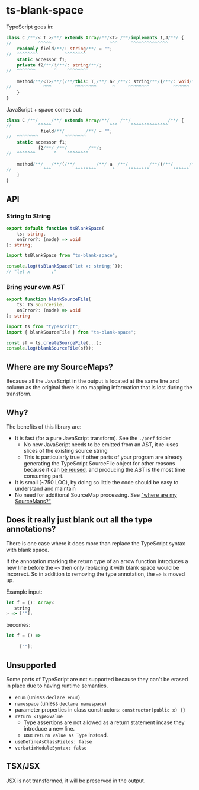 # ts-blank-space

TypeScript goes in:

```typescript
class C /**/< T >/*︎*/ extends Array/**/<T> /*︎*/implements I,J/*︎*/ {
//          ^^^^^                      ^^^     ^^^^^^^^^^^^^^
    readonly field/**/: string/**/ = "";
//  ^^^^^^^^          ^^^^^^^^
    static accessor f1;
    private f2/**/!/**/: string/*︎*/;
//  ^^^^^^^       ^    ^^^^^^^^

    method/**/<T>/*︎*/(/*︎*/this: T,/**/ a? /*︎*/: string/**/)/*︎*/: void/*︎*/ {
//            ^^^         ^^^^^^^^      ^     ^^^^^^^^         ^^^^^^
    }
}
```

JavaScript + space comes out:

```javascript
class C /**/     /*︎*/ extends Array/**/    /*︎*/              /*︎*/ {
//          ^^^^^                      ^^^     ^^^^^^^^^^^^^^
             field/**/        /**/ = "";
//  ^^^^^^^^          ^^^^^^^^
    static accessor f1;
            f2/**/ /**/        /*︎*/;
//  ^^^^^^^       ^    ^^^^^^^^

    method/**/   /*︎*/(/*︎*/        /**/ a  /*︎*/        /**/)/*︎*/      /*︎*/ {
//            ^^^         ^^^^^^^^      ^     ^^^^^^^^         ^^^^^^
    }
}
```

## API

### String to String

```typescript
export default function tsBlankSpace(
    ts: string,
    onError?: (node) => void
): string;
```

```javascript
import tsBlankSpace from "ts-blank-space";

console.log(tsBlankSpace(`let x: string;`));
// "let x        ;"
```

### Bring your own AST

```typescript
export function blankSourceFile(
    ts: TS.SourceFile,
    onError?: (node) => void
): string
```

```javascript
import ts from "typescript";
import { blankSourceFile } from "ts-blank-space";

const sf = ts.createSourceFile(...);
console.log(blankSourceFile(sf));
```

## Where are my SourceMaps?

Because all the JavaScript in the output is located at the same line and column as the original
there is no mapping information that is lost during the transform.

## Why?

The benefits of this library are:

- It is fast (for a pure JavaScript transform). See the `./perf` folder
  - No new JavaScript needs to be emitted from an AST, it re-uses slices of the existing source string
  - This is particularly true if other parts of your program are already generating the TypeScript SourceFile object for other reasons because it can [be reused](#bring-your-own-ast), and producing the AST is the most time consuming part.
- It is small (~750 LOC), by doing so little the code should be easy to understand and maintain
- No need for additional SourceMap processing. See ["where are my SourceMaps?"](#where-are-my-sourcemaps)

## Does it really just blank out all the type annotations?

There is one case where it does more than replace the TypeScript syntax with blank space.

If the annotation marking the return type of an arrow function introduces a new line before the `=>`
then only replacing it with blank space would be incorrect. So in addition to removing the type annotation, the `=>` is moved up.

Example input:

```typescript
let f = (): Array<
   string
> => [""];
```

becomes:

```javascript
let f = () =>

     [""];
```

## Unsupported

Some parts of TypeScript are not supported because they can't be erased in place due to having
runtime semantics.

- `enum` (unless `declare enum`)
- `namespace` (unless `declare namespace`)
- parameter properties in class constructors: `constructor(public x) {}`
- `return <Type>value`
  - Type assertions are not allowed as a return statement incase they introduce a new line.
  - use `return value as Type` instead.
- `useDefineAsClassFields: false`
- `verbatimModuleSyntax: false`

## TSX/JSX

JSX is not transformed, it will be preserved in the output.
